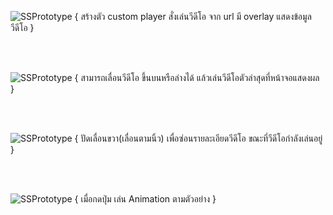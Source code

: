 ![SSPrototype](https://gitlab.com/worawit1/SSPrototype/raw/master/Assets/images/VideoPlaying1View.png) {
  สร้างตัว custom player สั่งเล่นวีดีโอ จาก url มี overlay แสดงข้อมูล วีดีโอ
}

<br><br>

![SSPrototype](https://gitlab.com/worawit1/SSPrototype/raw/master/Assets/images/VideoPlaying2View.png) {
  สามารถเลื่อนวีดีโอ ขึ้นบนหรือล่างได้ แล้วเล่นวีดีโอตัวล่าสุดที่หน้าจอแสดงผล
}

<br><br>

![SSPrototype](https://gitlab.com/worawit1/SSPrototype/raw/master/Assets/images/VideoPlaying3View.png) {
  ปัดเลื่อนขวา(เลื่อนตามนิ้ว) เพื่อซ่อนรายละเอียดวีดีโอ ขณะที่วีดีโอกำลังเล่นอยู่
}

<br><br>

![SSPrototype](https://gitlab.com/worawit1/SSPrototype/raw/master/Assets/images/TapButton.gif) {
  เมื่อกดปุ่ม เล่น Animation ตามตัวอย่าง
}
